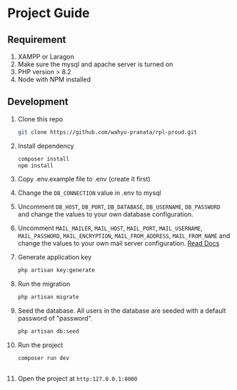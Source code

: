 # Project Guide
## Requirement
1. XAMPP or Laragon
2. Make sure the mysql and apache server is turned on
3. PHP version > 8.2
4. Node with NPM installed

## Development
1. Clone this repo

   ```bash
   git clone https://github.com/wahyu-pranata/rpl-proud.git

3. Install dependency

   ```bash
   composer install
   npm install

4. Copy .env.example file to .env (create it first)
5. Change the `DB_CONNECTION` value in .env to mysql
6. Uncomment `DB_HOST`, `DB_PORT`, `DB_DATABASE`, `DB_USERNAME`, `DB_PASSWORD` and change the values to your own database configuration.
7. Uncomment `MAIL_MAILER`, `MAIL_HOST`, `MAIL_PORT`, `MAIL_USERNAME`, `MAIL_PASSWORD`, `MAIL_ENCRYPTION`, `MAIL_FROM_ADDRESS`, `MAIL_FROM_NAME` and change the values to your own mail server configuration. [Read Docs](https://laravel.com/docs/11.x/mail)
8. Generate application key

    ```bash
   php artisan key:generate
   
9. Run the migration

    ```bash
   php artisan migrate

11. Seed the database. All users in the database are seeded with a default password of "password".

    ```bash
    php artisan db:seed

13. Run the project
    
    ```bash
    composer run dev
   
15. Open the project at `http:127.0.0.1:8000`
